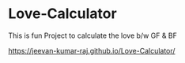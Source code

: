 # Love-Calculator
This is fun Project to calculate the love b/w GF &amp; BF

https://jeevan-kumar-raj.github.io/Love-Calculator/
